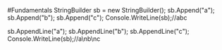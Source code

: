 #Fundamentals 
StringBuilder sb = new StringBuilder();
sb.Append("a");
sb.Append("b");
sb.Append("c");
Console.WriteLine(sb);//abc

sb.AppendLine("a");
sb.AppendLine("b");
sb.AppendLine("c"); Console.WriteLine(sb);//a\nb\nc